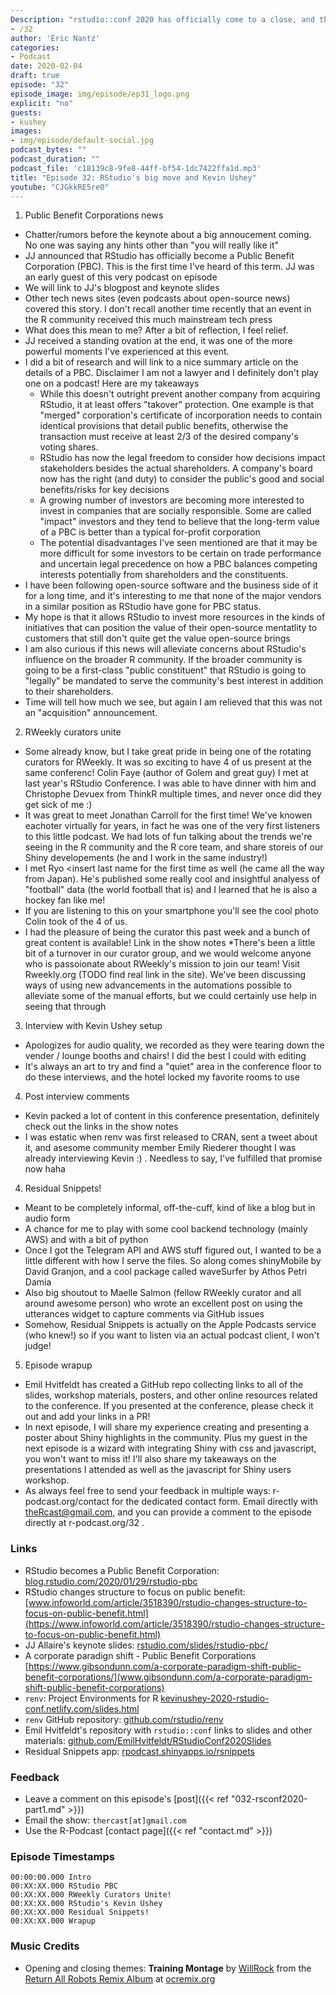 ```yaml
---
Description: "rstudio::conf 2020 has officially come to a close, and the R-Podcast brings you the first of multiple episodes covering this huge event!  In this episode, I share my perspective on the big news made by RStudio and my take on where this could lead open-source data science.  In addition, I am joined by RStudio software engineer Kevin Ushey to discuss his path to joining RStudio, the feature of the RStudio IDE he is most proud of, and the adventures of developing packrat and renv to manage package dependencies. Lastly, I share a new audio series that lead to my first mobile Shiny app. Thank you for listening and I hope you enjoy this episode!"
- /32
author: 'Eric Nantz'
categories:
- Podcast
date: 2020-02-04
draft: true
episode: "32"
episode_image: img/episode/ep31_logo.png
explicit: "no"
guests:
- kushey
images:
- img/episode/default-social.jpg
podcast_bytes: ""
podcast_duration: ""
podcast_file: 'c18139c8-9fe8-44ff-bf54-1dc7422ffa1d.mp3'
title: "Episode 32: RStudio's big move and Kevin Ushey"
youtube: "CJGkkRE5re0"
---
```


1. Public Benefit Corporations news

* Chatter/rumors before the keynote about a big annoucement coming.  No one was saying any hints other than "you will really like it"
* JJ announced that RStudio has officially become a Public Benefit Corporation (PBC). This is the first time I've heard of this term.  JJ was an early guest of this very podcast on episode
* We will link to JJ's blogpost and keynote slides
* Other tech news sites (even podcasts about open-source news) covered this story.  I don't recall another time recently that an event in the R community received this much mainstream tech press
* What does this mean to me?  After a bit of reflection, I feel relief.  
* JJ received a standing ovation at the end, it was one of the more powerful moments I've experienced at this event.
* I did a bit of research and will link to a nice summary article on the details of a PBC.  Disclaimer I am not a lawyer and I definitely don't play one on a podcast!  Here are my takeaways
     + While this doesn't outright prevent another company from acquiring RStudio, it at least offers "takover" protection.  One example is that "merged" corporation's certificate of incorporation needs to contain identical provisions that detail public benefits, otherwise the transaction must receive at least 2/3 of the desired company's voting shares. 
     + RStudio has now the legal freedom to consider how decisions impact stakeholders besides the actual shareholders.  A company's board now has the right (and duty) to consider the public's good and social benefits/risks for key decisions
     + A growing number of investors are becoming more interested to invest in companies that are socially responsible.  Some are called "impact" investors and they tend to believe that the long-term value of a PBC is better than a typical for-profit corporation
     + The potential disadvantages I've seen mentioned are that it may be more difficult for some investors to be certain on trade performance and uncertain legal precedence on how a PBC balances competing interests potentially from shareholders and the constituents.
* I have been following open-source software and the business side of it for a long time, and it's interesting to me that none of the major vendors in a similar position as RStudio have gone for PBC status.
* My hope is that it allows RStudio to invest more resources in the kinds of initiatives that can position the value of their open-source mentatlity to customers that still don't quite get the value open-source brings
* I am also curious if this news will alleviate concerns about RStudio's influence on the broader R community.  If the broader community is going to be a first-class "public constituent" that RStudio is going to "legally" be mandated to serve the community's best interest in addition to their shareholders.
* Time will tell how much we see, but again I am relieved that this was not an "acquisition" announcement.

2. RWeekly curators unite

* Some already know, but I take great pride in being one of the rotating curators for RWeekly.  It was so exciting to have 4 of us present at the same conferenc!  Colin Faye (author of Golem and great guy) I met at last year's RStudio Conference.  I was able to have dinner with him and Christophe Devuex from ThinkR multiple times, and never once did they get sick of me :) 
* It was great to meet Jonathan Carroll for the first time!  We've knowen eachoter virtually for years, in fact he was one of the very first listeners to this little podcast.  We had lots of fun talking about the trends we're seeing in the R community and the R core team, and share storeis of our Shiny developements (he and I work in the same industry!)
* I met Ryo <insert last name for the first time as well (he came all the way from Japan).  He's published some really cool and insightful analyess of "football"  data (the world football that is) and I learned that he is also a hockey fan like me!
* If you are listening to this on your smartphone you'll see the cool photo Colin took of the 4 of us.  
* I had the pleasure of being the curator this past week and a bunch of great content is available!  Link in the show notes
*There's been a little bit of a turnover in our curator group, and we would welcome anyone who is passoionate about RWeekly's mission to join our team!  Visit Rweekly.org (TODO find real link in the site).  We've been discussing ways of using new advancements in the automations possible to alleviate some of the manual efforts, but we could certainly use help in seeing that through

3. Interview with Kevin Ushey setup

* Apologizes for audio quality, we recorded as they were tearing down the vender / lounge booths and chairs!  I did the best I could with editing
* It's always an art to try and find a "quiet" area in the conference floor to do these interviews, and the hotel locked my favorite rooms to use

4. Post interview comments

* Kevin packed a lot of content in this conference presentation, definitely check out the links in the show notes
* I was estatic when renv was first released to CRAN, sent a tweet about it, and asesome community member Emily Riederer thought I was already interviewing Kevin :) .  Needless to say, I've fulfilled that promise now haha

4. Residual Snippets!

* Meant to be completely informal, off-the-cuff, kind of like a blog but in audio form
* A chance for me to play with some cool backend technology (mainly AWS) and with a bit of python
* Once I got the Telegram API and AWS stuff figured out, I wanted to be a little different with how I serve the files.  So along comes shinyMobile by David Granjon, and a cool package called waveSurfer by Athos Petri Damia
* Also big shoutout to Maelle Salmon (fellow RWeekly curator and all around awesome person) who wrote an excellent post on using the utterances widget to capture comments via GitHub issues
* Somehow, Residual Snippets is actually on the Apple Podcasts service (who knew!) so if you want to listen via an actual podcast client, I won't judge!

5. Episode wrapup

* Emil Hvitfeldt has created a GitHub repo collecting links to all of the slides, workshop materials, posters, and other online resources related to the conference.  If you presented at the conference, please check it out and add your links in a PR!
* In next episode, I will share my experience creating and presenting a poster about Shiny highlights in the community.  Plus my guest in the next episode is a wizard with integrating Shiny with css and javascript, you won't want to miss it!  I'll also share my takeaways on the presentations I attended as well as the javascript for Shiny users workshop.
* As always feel free to send your feedback in multiple ways: r-podcast.org/contact for the dedicated contact form.  Email directly with theRcast@gmail.com, and you can provide a comment to the episode directly at r-podcast.org/32 .

### Links

* RStudio becomes a Public Benefit Corporation: [blog.rstudio.com/2020/01/29/rstudio-pbc](https://blog.rstudio.com/2020/01/29/rstudio-pbc)
* RStudio changes structure to focus on public benefit: [www.infoworld.com/article/3518390/rstudio-changes-structure-to-focus-on-public-benefit.html](https://www.infoworld.com/article/3518390/rstudio-changes-structure-to-focus-on-public-benefit.html)
* JJ Allaire's keynote slides: [rstudio.com/slides/rstudio-pbc/](https://rstudio.com/slides/rstudio-pbc/)
* A corporate paradign shift - Public Benefit Corporations [https://www.gibsondunn.com/a-corporate-paradigm-shift-public-benefit-corporations/](www.gibsondunn.com/a-corporate-paradigm-shift-public-benefit-corporations)
* `renv`: Project Environments for R [kevinushey-2020-rstudio-conf.netlify.com/slides.html](https://kevinushey-2020-rstudio-conf.netlify.com/slides.html)
* `renv` GitHub repository: [github.com/rstudio/renv](https://github.com/rstudio/renv)
* Emil Hvitfeldt's repository with `rstudio::conf` links to slides and other materials: [github.com/EmilHvitfeldt/RStudioConf2020Slides](https://github.com/EmilHvitfeldt/RStudioConf2020Slides)
* Residual Snippets app: [rpodcast.shinyapps.io/rsnippets](https://rpodcast.shinyapps.io/rsnippets)

### Feedback

- Leave a comment on this episode's [post]({{< ref "032-rsconf2020-part1.md" >}})
- Email the show: `thercast[at]gmail.com`
- Use the R-Podcast [contact page]({{< ref "contact.md" >}})

### Episode Timestamps

```
00:00:00.000 Intro
00:XX:XX.000 RStudio PBC
00:XX:XX.000 RWeekly Curators Unite!
00:XX:XX.000 RStudio's Kevin Ushey
00:XX:XX.000 Residual Snippets!
00:XX:XX.000 Wrapup
```

### Music Credits

- Opening and closing themes: __Training Montage__ by [WillRock](http://ocremix.org/artist/5043/willrock)  from the [Return All Robots Remix Album](http://ocremix.org/events/returnallrobots/) at [ocremix.org](http://ocremix.org/)
